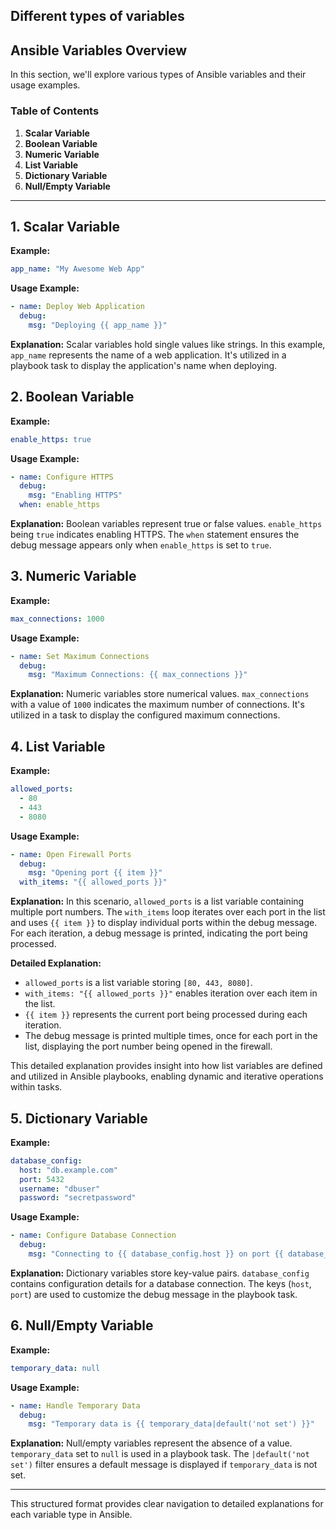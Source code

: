 ## Different types of variables
## Ansible Variables Overview

In this section, we'll explore various types of Ansible variables and their usage examples.

### Table of Contents

1. **Scalar Variable**
2. **Boolean Variable**
3. **Numeric Variable**
4. **List Variable**
5. **Dictionary Variable**
6. **Null/Empty Variable**

---

## 1. Scalar Variable

**Example:**
```yaml
app_name: "My Awesome Web App"
```

**Usage Example:**
```yaml
- name: Deploy Web Application
  debug:
    msg: "Deploying {{ app_name }}"
```

**Explanation:**
Scalar variables hold single values like strings. In this example, `app_name` represents the name of a web application. It's utilized in a playbook task to display the application's name when deploying.

## 2. Boolean Variable

**Example:**
```yaml
enable_https: true
```

**Usage Example:**
```yaml
- name: Configure HTTPS
  debug:
    msg: "Enabling HTTPS"
  when: enable_https
```

**Explanation:**
Boolean variables represent true or false values. `enable_https` being `true` indicates enabling HTTPS. The `when` statement ensures the debug message appears only when `enable_https` is set to `true`.

## 3. Numeric Variable

**Example:**
```yaml
max_connections: 1000
```

**Usage Example:**
```yaml
- name: Set Maximum Connections
  debug:
    msg: "Maximum Connections: {{ max_connections }}"
```

**Explanation:**
Numeric variables store numerical values. `max_connections` with a value of `1000` indicates the maximum number of connections. It's utilized in a task to display the configured maximum connections.

## 4. List Variable

**Example:**
```yaml
allowed_ports:
  - 80
  - 443
  - 8080
```

**Usage Example:**
```yaml
- name: Open Firewall Ports
  debug:
    msg: "Opening port {{ item }}"
  with_items: "{{ allowed_ports }}"
```

**Explanation:**
In this scenario, `allowed_ports` is a list variable containing multiple port numbers. The `with_items` loop iterates over each port in the list and uses `{{ item }}` to display individual ports within the debug message. For each iteration, a debug message is printed, indicating the port being processed.

**Detailed Explanation:**
- `allowed_ports` is a list variable storing `[80, 443, 8080]`.
- `with_items: "{{ allowed_ports }}"` enables iteration over each item in the list.
- `{{ item }}` represents the current port being processed during each iteration.
- The debug message is printed multiple times, once for each port in the list, displaying the port number being opened in the firewall.

This detailed explanation provides insight into how list variables are defined and utilized in Ansible playbooks, enabling dynamic and iterative operations within tasks.

## 5. Dictionary Variable

**Example:**
```yaml
database_config:
  host: "db.example.com"
  port: 5432
  username: "dbuser"
  password: "secretpassword"
```

**Usage Example:**
```yaml
- name: Configure Database Connection
  debug:
    msg: "Connecting to {{ database_config.host }} on port {{ database_config.port }}"
```

**Explanation:**
Dictionary variables store key-value pairs. `database_config` contains configuration details for a database connection. The keys (`host`, `port`) are used to customize the debug message in the playbook task.

## 6. Null/Empty Variable

**Example:**
```yaml
temporary_data: null
```

**Usage Example:**
```yaml
- name: Handle Temporary Data
  debug:
    msg: "Temporary data is {{ temporary_data|default('not set') }}"
```

**Explanation:**
Null/empty variables represent the absence of a value. `temporary_data` set to `null` is used in a playbook task. The `|default('not set')` filter ensures a default message is displayed if `temporary_data` is not set.

---

This structured format provides clear navigation to detailed explanations for each variable type in Ansible.
